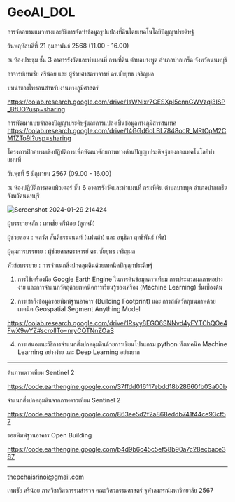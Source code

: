 # GeoAI_DOL

การจัดอบรมแนวทางและวิธีการจัดทำข้อมูลรูปแปลงที่ดินโดยเทคโนโลยีปัญญาประดิษฐ์

วันพฤหัสบดีที่ 21 กุมภาพันธ์ 2568 (11.00 - 16.00)

ณ ห้องประชุม ชั้น 3 อาคารรังวัดและทำแผนที่ กรมที่ดิน ตำบลบางพูด อำเภอปากเกร็ด จังหวัดนนทบุรี

อาจารย์เทพชัย ศรีน้อย และ ผู้ช่วยศาสตราจารย์ ดร.ชัยยุทธ เจริญผล

บทนำของไพธอนสำหรับงานทางภูมิศาสตร์

https://colab.research.google.com/drive/1sWNixr7CESXpI5cnnGWVzqj3ISP_BfUO?usp=sharing

การพัฒนาแบบจำลองปัญญาประดิษฐ์และการแปลงเป็นข้อมูลทางภูมิสารสนเทศ
https://colab.research.google.com/drive/14GGd6oLBL7848ocR_MRtCpM2CM1ZTo9I?usp=sharing


โครงการฝึกอบรมเชิงปฏิบัติการเพื่อพัฒนาศักยภาพทางด้านปัญญาประดิษฐ์ของกองเทคโนโลยีทำแผนที่ 

วันพุธที่ 5 มิถุนายน 2567 (09.00 - 16.00)

ณ ห้องปฏิบัติการคอมพิวเตอร์ ชั้น 6 อาคารรังวัดและทำแผนที่ กรมที่ดิน ตำบลบางพูด อำเภอปากเกร็ด จังหวัดนนทบุรี

![Screenshot 2024-01-29 214424](https://github.com/lookmeebbear/GeoAI_DOL/assets/88705136/11e57b81-0d9a-4fe6-b3e5-a85f2c33ecb9)



ผู้บรรยายหลัก : เทพชัย ศรีน้อย (ลูกหมี)

ผู้ช่วยสอน :  พลวัต สันติธรรมนนท์ (แฟนต้า) และ อนุธิดา ฤทธิพันธ์ (พีช)

ผู้คุมการบรรยาย : ผู้ช่วยศาสตราจารย์ ดร. ชัยยุทธ เจริญผล 

หัวข้อบรรยาย : การจำแนกสิ่งปกคลุมดินด้วยเทคนิคปัญญาประดิษฐ์

  1. การใช้เครื่องมือ Google Earth Engine ในการค้นข้อมูลดาวเทียม การประมวลผลภาพอย่างง่าย และการจำแนกวัตถุด้วยเทคนิคการเรียนรู้ของเครื่อง (Machine Learning) ขั้นเบื้องต้น

  2. การเข้าถึงข้อมูลรอยพิมพ์ฐานอาคาร (Building Footprint) และ การสกัดวัตถุบนภาพด้วยเทคนิค Geospatial Segment Anything Model

   https://colab.research.google.com/drive/1Rsyy8EGO6SNNvd4yFYTChQOe4FwX9wYZ#scrollTo=nryCQTNnZOaS

  4. การเสนอแนะวิธีการจำแนกสิ่งปกคลุมดินด้วยการเขียนโปรแกรม python ทั้งเทคนิค Machine Learning อย่างง่าย และ Deep Learning อย่างยาก

-------------------------------------------------------------------------------------------------------------------------------------------------

ค้นภาพดาวเทียม Sentinel 2

https://code.earthengine.google.com/37ffdd016117ebdd18b28660fb03a00b

จำแนกสิ่งปกคลุมดินจากภาพดาวเทียม Sentinel 2

https://code.earthengine.google.com/863ee5d2f2a868eddb741f44ce93cf57

รอยพิมพ์ฐานอาคาร Open Building

https://code.earthengine.google.com/b4d9b6c45c5ef58b90a7c28ecbace367

-------------------------------------------------------------------------------------------------------------------------------------------------

thepchaisrinoi@gmail.com

เทพชัย ศรีน้อย ภาควิชาวิศวกรรมสำรวจ คณะวิศวกรรมศาสตร์ จุฬาลงกรณ์มหาวิทยาลัย 2567
